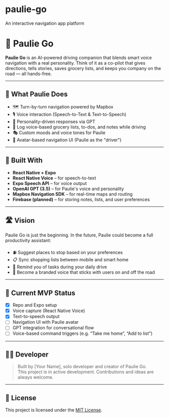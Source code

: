 # paulie-go
An interactive navigation app platform

# 🚗 Paulie Go

**Paulie Go** is an AI-powered driving companion that blends smart voice navigation with a real personality. Think of it as a co-pilot that gives directions, tells stories, saves grocery lists, and keeps you company on the road — all hands-free.

---

## 🎯 What Paulie Does

- 🗺️ Turn-by-turn navigation powered by Mapbox
- 🎙️ Voice interaction (Speech-to-Text & Text-to-Speech)
- 🧠 Personality-driven responses via GPT
- 📝 Log voice-based grocery lists, to-dos, and notes while driving
- 🎭 Custom moods and voice tones for Paulie
- 🚗 Avatar-based navigation UI (Paulie as the "driver")

---

## 🔧 Built With

- **React Native + Expo**
- **React Native Voice** – for speech-to-text
- **Expo Speech API** – for voice output
- **OpenAI GPT (3.5)** – for Paulie's voice and personality
- **Mapbox Navigation SDK** – for real-time maps and routing
- **Firebase (planned)** – for storing notes, lists, and user preferences

---

## 🛣️ Vision

Paulie Go is just the beginning. In the future, Paulie could become a full productivity assistant:
- ⛽ Suggest places to stop based on your preferences
- 📋 Sync shopping lists between mobile and smart home
- 📅 Remind you of tasks during your daily drive
- 🧠 Become a branded voice that sticks with users on and off the road

---

## 🧪 Current MVP Status

- [x] Repo and Expo setup
- [x] Voice capture (React Native Voice)
- [x] Text-to-speech output
- [ ] Navigation UI with Paulie avatar
- [ ] GPT integration for conversational flow
- [ ] Voice-based command triggers (e.g. “Take me home”, “Add to list”)

---

## 🧑‍💻 Developer

> Built by [Your Name], solo developer and creator of Paulie Go.  
> This project is in active development. Contributions and ideas are always welcome.

---

## 📄 License

This project is licensed under the [MIT License](LICENSE).
